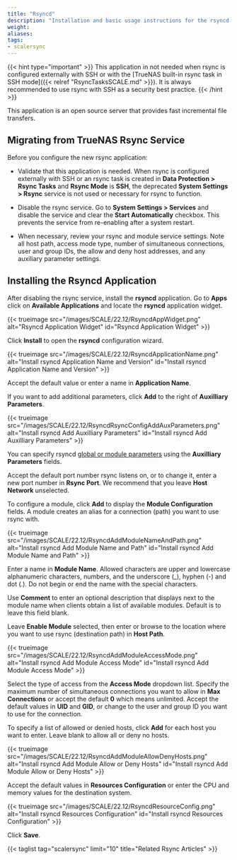 ```yaml
---
title: "Rsyncd"
description: "Installation and basic usage instructions for the rsyncd application."
weight:
aliases:
tags:
- scalersync
---
```


{{< hint type="important" >}}
This application in not needed when rsync is configured externally with SSH or with the [TrueNAS built-in rsync task in SSH mode]({{< relref "RsyncTasksSCALE.md" >}}).
It is always recommended to use rsync with SSH as a security best practice.
{{< /hint >}}

This application is an open source server that provides fast incremental file transfers.

## Migrating from TrueNAS Rsync Service

Before you configure the new rsync application:

* Validate that this application is needed. When rsync is configured externally with SSH or an rsync task is created in **Data Protection > Rsync Tasks** and **Rsync Mode** is **SSH**, the deprecated **System Settings > Rsync** service is not used or necessary for rsync to function.

* Disable the rsync service.
  Go to **System Settings > Services** and disable the service and clear the **Start Automatically** checkbox. 
  This prevents the service from re-enabling after a system restart.

* When necessary, review your rsync and module service settings. Note all host path, access mode type, number of simultaneous connections, user and group IDs, the allow and deny host addresses, and any auxiliary parameter settings.

## Installing the Rsyncd Application 

After disabling the rsync service, install the **rsyncd** application. 
Go to **Apps** click on **Available Applications** and locate the **rsyncd** application widget.

{{< trueimage src="/images/SCALE/22.12/RsyncdAppWidget.png" alt="Rsyncd Application Widget" id="Rsyncd Application Widget" >}}

Click **Install** to open the **rsyncd** configuration wizard.

{{< trueimage src="/images/SCALE/22.12/RsyncdApplicationName.png" alt="Install rsyncd Application Name and Version" id="Install rsyncd Application Name and Version" >}}

Accept the default value or enter a name in **Application Name**.

If you want to add additional parameters, click **Add** to the right of **Auxilliary Parameters**. 

{{< trueimage src="/images/SCALE/22.12/RsyncdRsyncConfigAddAuxParameters.png" alt="Install rsyncd Add Auxilliary Parameters" id="Install rsyncd Add Auxilliary Parameters" >}} 

You can specify rsyncd [global or module parameters](https://www.samba.org/ftp/rsync/rsyncd.conf.html) using the **Auxilliary Parameters** fields.

Accept the default port number rsync listens on, or to change it, enter a new port number in **Rsync Port**. 
We recommend that you leave **Host Network** unselected. 

To configure a module, click **Add** to display the **Module Configuration** fields. A module creates an alias for a connection (path) you want to use rsync with. 

{{< trueimage src="/images/SCALE/22.12/RsyncdAddModuleNameAndPath.png" alt="Install rsyncd Add Module Name and Path" id="Install rsyncd Add Module Name and Path" >}}  

Enter a name in **Module Name**. 
Allowed characters are upper and lowercase alphanumeric characters, numbers, and the underscore (_), hyphen (-) and dot (.). 
Do not begin or end the name with the special characters.

Use **Comment** to enter an optional description that displays next to the module name when clients obtain a list of available modules. 
Default is to leave this field blank.

Leave **Enable Module** selected, then enter or browse to the location where you want to use rsync (destination path) in **Host Path**. 

{{< trueimage src="/images/SCALE/22.12/RsyncdAddModuleAccessMode.png" alt="Install rsyncd Add Module Access Mode" id="Install rsyncd Add Module Access Mode" >}}  

Select the type of access from the **Access Mode** dropdown list. 
Specify the maximum number of simultaneous connections you want to allow in **Max Connections** or accept the default **0** which means unlimited. 
Accept the default values in **UID** and **GID**, or change to the user and group ID you want to use for the connection.

To specify a list of allowed or denied hosts, click **Add** for each host you want to enter. Leave blank to allow all or deny no hosts.

{{< trueimage src="/images/SCALE/22.12/RsyncdAddModuleAllowDenyHosts.png" alt="Install rsyncd Add Module Allow or Deny Hosts" id="Install rsyncd Add Module Allow or Deny Hosts" >}} 

Accept the default values in **Resources Configuration** or enter the CPU and memory values for the destination system.

{{< trueimage src="/images/SCALE/22.12/RsyncdResourceConfig.png" alt="Install rsyncd Resources Configuration" id="Install rsyncd Resources Configuration" >}}

Click **Save**.

{{< taglist tag="scalersync" limit="10" title="Related Rsync Articles" >}}

